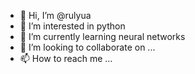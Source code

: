 - 👋 Hi, I’m @rulyua
- 👀 I’m interested in python
- 🌱 I’m currently learning neural networks
- 💞️ I’m looking to collaborate on ...
- 📫 How to reach me ...

<!---
rulyua/rulyua is a ✨ special ✨ repository because its `README.md` (this file) appears on your GitHub profile.
You can click the Preview link to take a look at your changes.
--->
